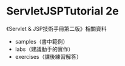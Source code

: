 # ServletJSPTutorial 2e
《Servlet &amp; JSP技術手冊第二版》相關資料

- samples（書中範例）
- labs（建議動手的實作）
- exercises（課後練習解答）